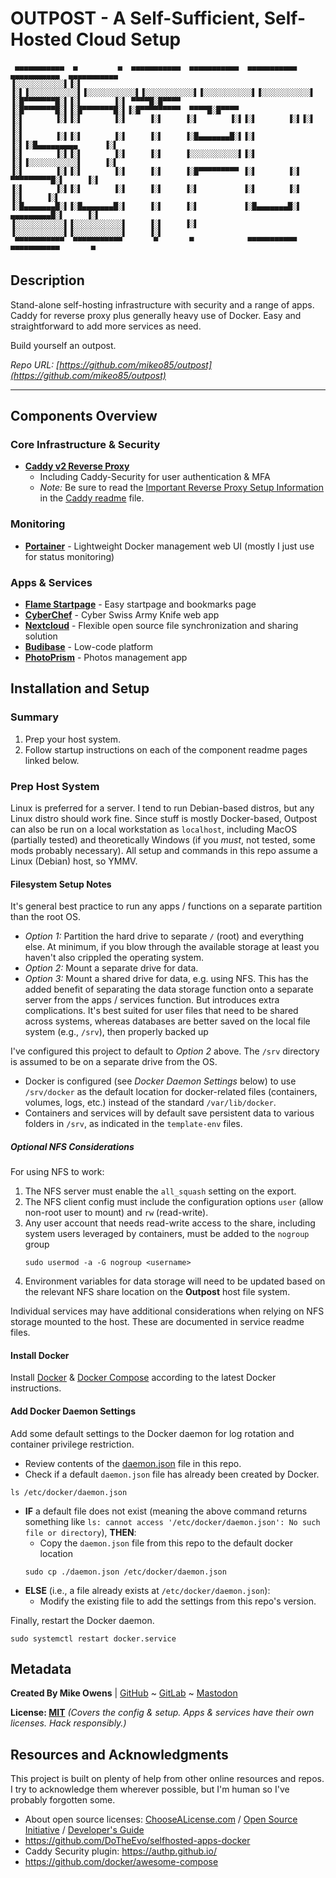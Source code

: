 # OUTPOST - A Self-Sufficient, Self-Hosted Cloud Setup
```
 ▄▄▄▄▄▄▄▄▄▄▄  ▄         ▄  ▄▄▄▄▄▄▄▄▄▄▄  ▄▄▄▄▄▄▄▄▄▄▄  ▄▄▄▄▄▄▄▄▄▄▄  ▄▄▄▄▄▄▄▄▄▄▄  ▄▄▄▄▄▄▄▄▄▄▄ 
▐░░░░░░░░░░░▌▐░▌       ▐░▌▐░░░░░░░░░░░▌▐░░░░░░░░░░░▌▐░░░░░░░░░░░▌▐░░░░░░░░░░░▌▐░░░░░░░░░░░▌
▐░█▀▀▀▀▀▀▀█░▌▐░▌       ▐░▌ ▀▀▀▀█░█▀▀▀▀ ▐░█▀▀▀▀▀▀▀█░▌▐░█▀▀▀▀▀▀▀█░▌▐░█▀▀▀▀▀▀▀▀▀  ▀▀▀▀█░█▀▀▀▀ 
▐░▌       ▐░▌▐░▌       ▐░▌     ▐░▌     ▐░▌       ▐░▌▐░▌       ▐░▌▐░▌               ▐░▌     
▐░▌       ▐░▌▐░▌       ▐░▌     ▐░▌     ▐░█▄▄▄▄▄▄▄█░▌▐░▌       ▐░▌▐░█▄▄▄▄▄▄▄▄▄      ▐░▌     
▐░▌       ▐░▌▐░▌       ▐░▌     ▐░▌     ▐░░░░░░░░░░░▌▐░▌       ▐░▌▐░░░░░░░░░░░▌     ▐░▌     
▐░▌       ▐░▌▐░▌       ▐░▌     ▐░▌     ▐░█▀▀▀▀▀▀▀▀▀ ▐░▌       ▐░▌ ▀▀▀▀▀▀▀▀▀█░▌     ▐░▌     
▐░▌       ▐░▌▐░▌       ▐░▌     ▐░▌     ▐░▌          ▐░▌       ▐░▌          ▐░▌     ▐░▌     
▐░█▄▄▄▄▄▄▄█░▌▐░█▄▄▄▄▄▄▄█░▌     ▐░▌     ▐░▌          ▐░█▄▄▄▄▄▄▄█░▌ ▄▄▄▄▄▄▄▄▄█░▌     ▐░▌     
▐░░░░░░░░░░░▌▐░░░░░░░░░░░▌     ▐░▌     ▐░▌          ▐░░░░░░░░░░░▌▐░░░░░░░░░░░▌     ▐░▌     
 ▀▀▀▀▀▀▀▀▀▀▀  ▀▀▀▀▀▀▀▀▀▀▀       ▀       ▀            ▀▀▀▀▀▀▀▀▀▀▀  ▀▀▀▀▀▀▀▀▀▀▀       ▀      
```
<!-- Ascii Text: Electronic font from https://www.coolgenerator.com/ascii-text-generator -->

## Description

Stand-alone self-hosting infrastructure with security and a range of apps. Caddy for reverse proxy plus generally heavy use of Docker. Easy and straightforward to add more services as need.

Build yourself an outpost.

*Repo URL: [https://github.com/mikeo85/outpost](https://github.com/mikeo85/outpost)*

* * * * *

## Components Overview

### Core Infrastructure & Security

- **[Caddy v2 Reverse Proxy](./caddy/)**
   - Including Caddy-Security for user authentication & MFA
   - *Note:* Be sure to read the [Important Reverse Proxy Setup Information](./caddy/readme.md#important-reverse-proxy-setup-information) in the [Caddy readme](./caddy/readme.md) file.

### Monitoring

- **[Portainer](./portainer)** - Lightweight Docker management web UI (mostly I just use for status monitoring)

<!-- ### Databases -->

<!-- - **[PostgreSQL and pgAdmin](./postgres/)** -->

### Apps & Services

- **[Flame Startpage](./flame/)** - Easy startpage and bookmarks page
- **[CyberChef](./cyberchef/)** - Cyber Swiss Army Knife web app
- **[Nextcloud](./nextcloud)** - Flexible open source file synchronization and sharing solution
- **[Budibase](./budibase/)** - Low-code platform 
- **[PhotoPrism](./photoprism)** - Photos management app

## Installation and Setup

### Summary

1. Prep your host system.
2. Follow startup instructions on each of the component readme pages linked below.

### Prep Host System

Linux is preferred for a server. I tend to run Debian-based distros, but any Linux distro should work fine. Since stuff is mostly Docker-based, Outpost can also be run on a local workstation as `localhost`, including MacOS (partially tested) and theoretically Windows (if you *must*, not tested, some mods probably necessary). All setup and commands in this repo assume a Linux (Debian) host, so YMMV.

#### Filesystem Setup Notes

It's general best practice to run any apps / functions on a separate partition than the root OS.
- *Option 1:* Partition the hard drive to separate `/` (root) and everything else. At minimum, if you blow through the available storage at least you haven't also crippled the operating system.
- *Option 2:* Mount a separate drive for data.
- *Option 3:* Mount a shared drive for data, e.g. using NFS. This has the added benefit of separating the data storage function onto a separate server from the apps / services function. But introduces extra complications. It's best suited for user files that need to be shared across systems, whereas databases are better saved on the local file system (e.g., `/srv`), then properly backed up

I've configured this project to default to *Option 2* above. The `/srv` directory is assumed to be on a separate drive from the OS. 
- Docker is configured (see *Docker Daemon Settings* below) to use `/srv/docker` as the default location for docker-related files (containers, volumes, logs, etc.) instead of the standard `/var/lib/docker`.
- Containers and services will by default save persistent data to various folders in `/srv`, as indicated in the `template-env` files.

##### Optional NFS Considerations

For using NFS to work:
1. The NFS server must enable the `all_squash` setting on the export.
2. The NFS client config must include the configuration options `user` (allow non-root user to mount) and `rw` (read-write).
3. Any user account that needs read-write access to the share, including system users leveraged by containers, must be added to the `nogroup` group
   ```
   sudo usermod -a -G nogroup <username>
   ```
4. Environment variables for data storage will need to be updated based on the relevant NFS share location on the **Outpost** host file system.

Individual services may have additional considerations when relying on NFS storage mounted to the host. These are documented in service readme files.

#### Install Docker

Install [Docker](https://docs.docker.com/get-docker/) & [Docker Compose](https://docs.docker.com/compose/install/) according to the latest Docker instructions.

#### Add Docker Daemon Settings

Add some default settings to the Docker daemon for log rotation and container privilege restriction.

- Review contents of the [daemon.json](./daemon.json) file in this repo.
- Check if a default `daemon.json` file has already been created by Docker.
```shell
ls /etc/docker/daemon.json
```
- **IF** a default file does not exist (meaning the above command returns something like `ls: cannot access '/etc/docker/daemon.json': No such file or directory`), **THEN**:
	- Copy the `daemon.json` file from this repo to the default docker location
	```shell
	sudo cp ./daemon.json /etc/docker/daemon.json
	```
- **ELSE** (i.e., a file already exists at `/etc/docker/daemon.json`):
	- Modify the existing file to add the settings from this repo's version.

Finally, restart the Docker daemon.
```shell
sudo systemctl restart docker.service
```

## Metadata

**Created By Mike Owens** | [GitHub](https://github.com/mikeo85) ~ [GitLab](https://gitlab.com/mikeo85) ~ [Mastodon](https://infosec.exchange/@m0x4d) 

**License: [MIT](LICENSE)** *(Covers the config & setup. Apps & services have their own licenses. Hack responsibly.)*

<!-- **Version History:** See [commits](../../commits) or [release history](../../releases). -->

## Resources and Acknowledgments
This project is built on plenty of help from other online resources and repos. I try to acknowledge them wherever possible, but I'm human so I've probably forgotten some.

- About open source licenses: [ChooseALicense.com](https://choosealicense.com) / [Open Source Initiative](https://opensource.org/licenses) / [Developer's Guide](https://www.toptal.com/open-source/developers-guide-to-open-source-licenses)
- https://github.com/DoTheEvo/selfhosted-apps-docker
- Caddy Security plugin: https://authp.github.io/
- https://github.com/docker/awesome-compose
